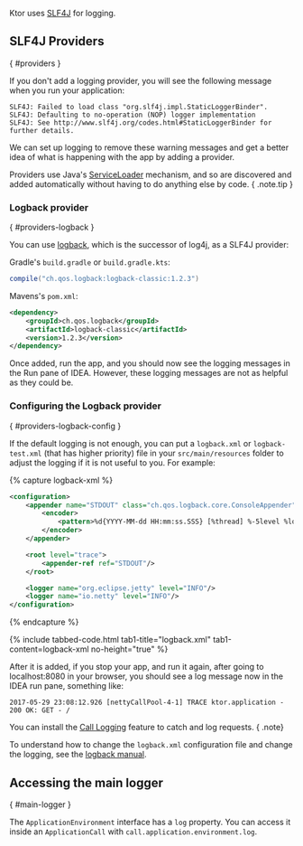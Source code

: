 [//]: # (title: Logging)
[//]: # (caption: Logging in Ktor)
[//]: # (category: servers)
[//]: # (permalink: /servers/logging.html)
[//]: # (keywords: SLF4J logback log4j)

Ktor uses [SLF4J](https://www.slf4j.org/) for logging.

## SLF4J Providers
{ #providers }

If you don't add a logging provider, you will see the
following message when you run your application:

```
SLF4J: Failed to load class "org.slf4j.impl.StaticLoggerBinder".
SLF4J: Defaulting to no-operation (NOP) logger implementation
SLF4J: See http://www.slf4j.org/codes.html#StaticLoggerBinder for further details.
```

We can set up logging to remove these warning messages and get
a better idea of what is happening with the app by adding a provider.

Providers use Java's [ServiceLoader](https://docs.oracle.com/javase/7/docs/api/java/util/ServiceLoader.html) mechanism,
and so are discovered and added automatically without having to do anything
else by code.
{ .note.tip }

### Logback provider
{ #providers-logback }

You can use [logback](https://logback.qos.ch/),
which is the successor of log4j, as a SLF4J provider:

Gradle's `build.gradle` or `build.gradle.kts`:
```groovy
compile("ch.qos.logback:logback-classic:1.2.3")
```

Mavens's `pom.xml`:
```xml
<dependency>
    <groupId>ch.qos.logback</groupId>
    <artifactId>logback-classic</artifactId>
    <version>1.2.3</version>
</dependency>
```

Once added, run the app, and you should now see the logging messages
in the Run pane of IDEA. However, these logging messages are not as
helpful as they could be.

### Configuring the Logback provider
{ #providers-logback-config }

If the default logging is not enough, you can put a `logback.xml` or `logback-test.xml` (that has higher priority) file in your `src/main/resources` folder
to adjust the logging if it is not useful to you. For example:

{% capture logback-xml %}
```xml
<configuration>
    <appender name="STDOUT" class="ch.qos.logback.core.ConsoleAppender">
        <encoder>
            <pattern>%d{YYYY-MM-dd HH:mm:ss.SSS} [%thread] %-5level %logger{36} - %msg%n</pattern>
        </encoder>
    </appender>

    <root level="trace">
        <appender-ref ref="STDOUT"/>
    </root>

    <logger name="org.eclipse.jetty" level="INFO"/>
    <logger name="io.netty" level="INFO"/>
</configuration>
```
{% endcapture %}

{% include tabbed-code.html
    tab1-title="logback.xml" tab1-content=logback-xml
    no-height="true"
%}

After it is added, if you stop your app, and run it again, after going
to localhost:8080 in your browser, 
you should see a log message now in the IDEA run pane, something like:

```
2017-05-29 23:08:12.926 [nettyCallPool-4-1] TRACE ktor.application - 200 OK: GET - /
```

You can install the [Call Logging](/servers/features/call-logging.html) feature to catch and log requests.
{ .note}

To understand how to change the `logback.xml` configuration file
and change the logging, see the [logback manual](https://logback.qos.ch/manual/index.html).

## Accessing the main logger
{ #main-logger }

The `ApplicationEnvironment` interface has a `log` property.
You can access it inside an `ApplicationCall` with `call.application.environment.log`.